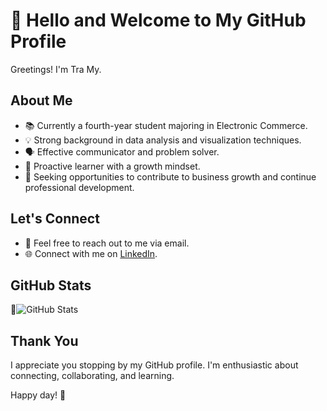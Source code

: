 # 👋 Hello and Welcome to My GitHub Profile
Greetings! I'm Tra My. 

## About Me
- 📚 Currently a fourth-year student majoring in Electronic Commerce.
- 💡 Strong background in data analysis and visualization techniques.
- 🗣️ Effective communicator and problem solver.
- 🚀 Proactive learner with a growth mindset.
- 🌟 Seeking opportunities to contribute to business growth and continue professional development.

## Let's Connect
- 📧 Feel free to reach out to me via email.
- 🌐 Connect with me on [LinkedIn](https://www.linkedin.com/in/my-dinh-ngoc-tra/).

## GitHub Stats
🌟![GitHub Stats](https://github-readme-stats.vercel.app/api?username=tramy309&show_icons=true&theme=radical)

## Thank You
I appreciate you stopping by my GitHub profile. I'm enthusiastic about connecting, collaborating, and learning.

Happy day! 🚀

